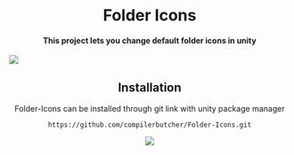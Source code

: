 <h1 align="center">Folder Icons</h1>

<h4 align="center"> This project lets you change default folder icons in unity </h4>
<img src="https://github.com/compilerbutcher/Folder-Icons/assets/97310008/6505017d-5228-43ce-9d02-a574aa1df4ac.png">

<h2 align="center">Installation</h2>

 
<p align="center">Folder-Icons can be installed through git link with unity package manager</p>

<div align="center">

 ```
https://github.com/compilerbutcher/Folder-Icons.git
```
</div>



<div align="center">
<img src="https://github.com/compilerbutcher/Folder-Icons/assets/97310008/c2e32db2-e1ba-4c49-8476-cc98aa536c37.png">
</div>
